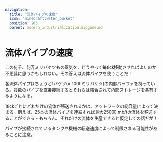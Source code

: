 ```yaml
---
navigation:
  title: "流体パイプの速度"
  icon: "minecraft:water_bucket"
  position: 203
  parent: modern_industrialization:midgame.md
---
```


# 流体パイプの速度

この何千、何万ミリバケツもの蒸気を、どうやって毎tick移動させればよいのか不思議に思うかもしれない。その答えは流体パイプを使うことだ！

各流体パイプはちょうど1バケツ(= 1000ミリバケツ)の内部バッファを持っている。複数のパイプを直接接続するとそれらは結合されて内部ストレージを共有するようになる。

1tickごとにどれだけの流体が移送されるかは、ネットワークの総容量によって決まる。例えば、25本の流体パイプを連結すれば最大25000 mb/tの流体を移送することができる - もちろん、それだけの流体を生産できると仮定しての話だが！

パイプが接続されているタンクや機械の転送速度によって制限される可能性があることに注意。

